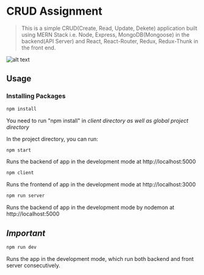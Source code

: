 # CRUD Assignment

> This is a simple CRUD(Create, Read, Update, Dekete) application built using MERN Stack i.e. Node, Express, MongoDB(Mongoose) in the backend(API Server) and React, React-Router, Redux, Redux-Thunk in the front end.

![alt text](https://i.imgur.com/KvddknO.gif "CRUD Assignment GIF")

## Usage

### Installing Packages

```sh
npm install
```

You need to run "npm install" in _client directory as well as global project directory_

In the project directory, you can run:

```sh
npm start
```

Runs the backend of app in the development mode at http://localhost:5000

```sh
npm client
```

Runs the frontend of app in the development mode at http://localhost:3000

```sh
npm run server
```

Runs the backend of app in the development mode by nodemon at http://localhost:5000

## _Important_

```sh
npm run dev
```

Runs the app in the development mode, which run both backend and front server consecutively.
